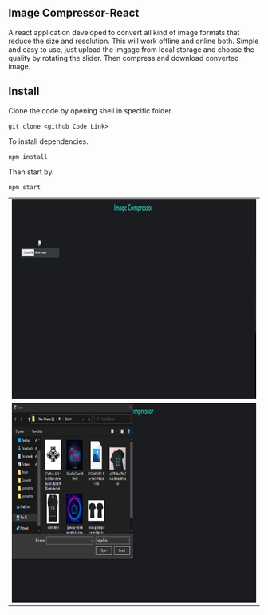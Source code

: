 ## Image Compressor-React

A react application developed to convert all kind of image formats that reduce the size and resolution. This will work offline and online both. Simple and easy to use, just upload the imgage from local storage and choose the quality by rotating the slider. Then compress and download converted image.

## Install

Clone the code by opening shell in specific folder.

```shell
git clone <github Code Link>
```

To install dependencies.

```shell
npm install
```

Then start by.

```shell
npm start
```

<table>
  <tr>
    <td><img src="demo1.PNG" width=1000 height=400></td>
  </tr>
    <tr>
    <td><img src="demo2.PNG" width=1000 height=400></td>
  </tr>
 </table>

